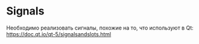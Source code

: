 # Signals

Необходимо реализовать сигналы, похожие на то, что используют в Qt: https://doc.qt.io/qt-5/signalsandslots.html
